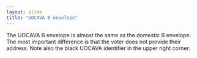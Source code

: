 ```yaml
---
layout: slide
title: "UOCAVA B envelope"
---
```

 
The UOCAVA B envelope is almost the same as the domestic B envelope. The most important difference is that the voter does not provide their address.  Note also the black UOCAVA identifier in the upper right corner.
